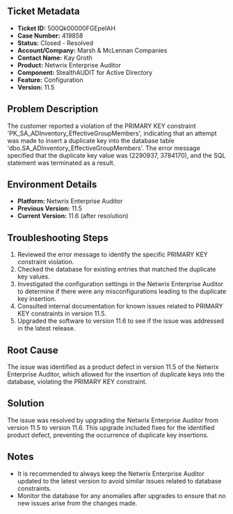 ## Ticket Metadata
- **Ticket ID:** 500Qk00000FGEpeIAH
- **Case Number:** 419858
- **Status:** Closed - Resolved
- **Account/Company:** Marsh & McLennan Companies
- **Contact Name:** Kay Groth
- **Product:** Netwrix Enterprise Auditor
- **Component:** StealthAUDIT for Active Directory
- **Feature:** Configuration
- **Version:** 11.5

## Problem Description
The customer reported a violation of the PRIMARY KEY constraint 'PK_SA_ADInventory_EffectiveGroupMembers', indicating that an attempt was made to insert a duplicate key into the database table 'dbo.SA_ADInventory_EffectiveGroupMembers'. The error message specified that the duplicate key value was (2290937, 3784170), and the SQL statement was terminated as a result.

## Environment Details
- **Platform:** Netwrix Enterprise Auditor
- **Previous Version:** 11.5
- **Current Version:** 11.6 (after resolution)

## Troubleshooting Steps
1. Reviewed the error message to identify the specific PRIMARY KEY constraint violation.
2. Checked the database for existing entries that matched the duplicate key values.
3. Investigated the configuration settings in the Netwrix Enterprise Auditor to determine if there were any misconfigurations leading to the duplicate key insertion.
4. Consulted internal documentation for known issues related to PRIMARY KEY constraints in version 11.5.
5. Upgraded the software to version 11.6 to see if the issue was addressed in the latest release.

## Root Cause
The issue was identified as a product defect in version 11.5 of the Netwrix Enterprise Auditor, which allowed for the insertion of duplicate keys into the database, violating the PRIMARY KEY constraint.

## Solution
The issue was resolved by upgrading the Netwrix Enterprise Auditor from version 11.5 to version 11.6. This upgrade included fixes for the identified product defect, preventing the occurrence of duplicate key insertions.

## Notes
- It is recommended to always keep the Netwrix Enterprise Auditor updated to the latest version to avoid similar issues related to database constraints.
- Monitor the database for any anomalies after upgrades to ensure that no new issues arise from the changes made.